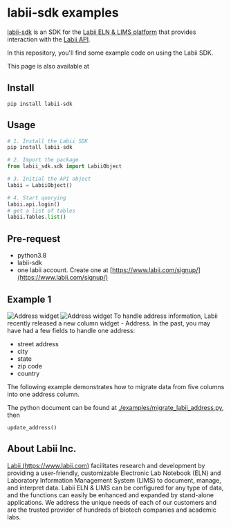 # labii-sdk examples

[labii-sdk](https://pypi.org/project/labii-sdk/) is an SDK for the [Labii ELN & LIMS platform](https://www.labii.com) that provides interaction with the [Labii API](https://docs.labii.com/api/overview).

In this repository, you'll find some example code on using the Labii SDK.

This page is also available at []()

## Install
```
pip install labii-sdk
```

## Usage
```python
# 1. Install the Labii SDK
pip install labii-sdk

# 2. Import the package
from labii_sdk.sdk import LabiiObject

# 3. Initial the API object
labii = LabiiObject()

# 4. Start querying
labii.api.login()
# get a list of tables
labii.Tables.list()
```

## Pre-request
* python3.8
* labii-sdk
* one labii account. Create one at [https://www.labii.com/signup/](https://www.labii.com/signup/)

## Example 1
![Address widget](https://www.labii.com/media/docs/widget-column-address-readonly.png)
![Address widget](https://www.labii.com/media/docs/widget-column-edit-readonly.png)
To handle address information, Labii recently released a new column widget - Address. In the past, you may have had a few fields to handle one address:
* street address
* city
* state
* zip code
* country

The following example demonstrates how to migrate data from five columns into one address column.

The python document can be found at [./examples/migrate_labii_address.py](./examples/migrate_labii_address.py), then
```
update_address()
```

## About Labii Inc.
[Labii (https://www.labii.com)](https://www.labii.com) facilitates research and development by providing a user-friendly, customizable Electronic Lab Notebook (ELN) and Laboratory Information Management System (LIMS) to document, manage, and interpret data. Labii ELN & LIMS can be configured for any type of data, and the functions can easily be enhanced and expanded by stand-alone applications. We address the unique needs of each of our customers and are the trusted provider of hundreds of biotech companies and academic labs.

